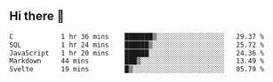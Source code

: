 ## Hi there 👋

<!--START_SECTION:waka-->

```txt
C            1 hr 36 mins    ███████▒░░░░░░░░░░░░░░░░░   29.37 %
SQL          1 hr 24 mins    ██████▒░░░░░░░░░░░░░░░░░░   25.72 %
JavaScript   1 hr 20 mins    ██████░░░░░░░░░░░░░░░░░░░   24.36 %
Markdown     44 mins         ███▒░░░░░░░░░░░░░░░░░░░░░   13.49 %
Svelte       19 mins         █▒░░░░░░░░░░░░░░░░░░░░░░░   05.79 %
```

<!--END_SECTION:waka-->

<!--
**taylor475/taylor475** is a ✨ _special_ ✨ repository because its `README.md` (this file) appears on your GitHub profile.

Here are some ideas to get you started:

- 🔭 I’m currently working on ...
- 🌱 I’m currently learning ...
- 👯 I’m looking to collaborate on ...
- 🤔 I’m looking for help with ...
- 💬 Ask me about ...
- 📫 How to reach me: ...
- 😄 Pronouns: ...
- ⚡ Fun fact: ...
-->
